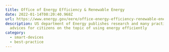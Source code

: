```yaml
---
title: Office of Energy Efficiency & Renewable Energy
date: 2022-01-14T08:20:40.968Z
url: https://www.energy.gov/eere/office-energy-efficiency-renewable-energy
description: US department of Energy publishes research and many practical
  advices for citizens on the topic of using energy efficiently
category:
  - smart-devices
  - best-practice
---
```


